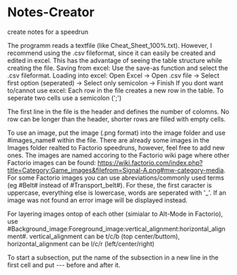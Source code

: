 # Notes-Creator
create notes for a speedrun

The programm reads a textfile (like Cheat_Sheet_100%.txt).
However, I recommend using the .csv fileformat, since it can easily be created and edited in excel. This has the advantage of seeing the table structure while creating the file.
  Saving from excel:  Use the save-as function and select the .csv fileformat.
  Loading into excel: Open Excel -> Open .csv file -> Select first option (seperated) -> Select only semicolon -> Finish
If you dont want to/cannot use excel: Each row in the file creates a new row in the table. To seperate two cells use a semicolon (';')

The first line in the file is the header and defines the number of colomns. No row can be longer than the header, shorter rows are filled with empty cells.

To use an image, put the image (.png format) into the image folder and use #images_name# within the file.
There are already some images in the Images folder realted to Factorio speedruns, however, feel free to add new ones.
The images are named accoring to the Factorio wiki page where other Factorio images can be found: https://wiki.factorio.com/index.php?title=Category:Game_images&filefrom=Signal-A.png#mw-category-media. For some Factorio images you can use abreviations/commonly used terms (eg #Belt# instead of #Transport_belt#). For these, the first caracter is uppercase, everything else is lowercase, words are seperated with '_'.
If an image was not found an error image will be displayed instead.

For layering images ontop of each other (simialar to Alt-Mode in Factorio), use #Background_image:Foreground_image:vertical_alignment:horizontal_alignment#. vertical_alignment can be t/c/b (top center/buttom), horizontal_alignment can be l/c/r (left/center/right)

To start a subsection, put the name of the subsection in a new line in the first cell and put --- before and after it.
